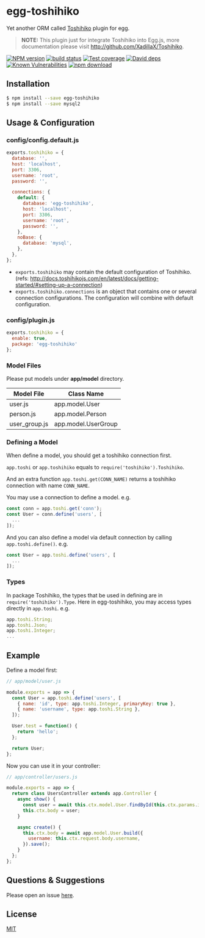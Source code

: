 # egg-toshihiko

Yet another ORM called [Toshihiko](https://github.com/XadillaX/Toshihiko) plugin for egg.

> **NOTE:** This plugin just for integrate Toshihiko into Egg.js, more documentation please visit http://github.com/XadillaX/Toshihiko.

[![NPM version][npm-image]][npm-url]
[![build status][travis-image]][travis-url]
[![Test coverage][codecov-image]][codecov-url]
[![David deps][david-image]][david-url]
[![Known Vulnerabilities][snyk-image]][snyk-url]
[![npm download][download-image]][download-url]

[npm-image]: https://img.shields.io/npm/v/egg-toshihiko.svg?style=flat-square
[npm-url]: https://npmjs.org/package/egg-toshihiko
[travis-image]: https://img.shields.io/travis/eggjs/egg-toshihiko.svg?style=flat-square
[travis-url]: https://travis-ci.org/eggjs/egg-toshihiko
[codecov-image]: https://codecov.io/gh/eggjs/egg-toshihiko/branch/master/graph/badge.svg
[codecov-url]: https://codecov.io/gh/eggjs/egg-toshihiko
[david-image]: https://img.shields.io/david/eggjs/egg-toshihiko.svg?style=flat-square
[david-url]: https://david-dm.org/eggjs/egg-toshihiko
[snyk-image]: https://snyk.io/test/npm/egg-toshihiko/badge.svg?style=flat-square
[snyk-url]: https://snyk.io/test/npm/egg-toshihiko
[download-image]: https://img.shields.io/npm/dm/egg-toshihiko.svg?style=flat-square
[download-url]: https://npmjs.org/package/egg-toshihiko

## Installation

```sh
$ npm install --save egg-toshihiko
$ npm install --save mysql2
```

## Usage & Configuration

### config/config.default.js

```js
exports.toshihiko = {
  database: '',
  host: 'localhost',
  port: 3306,
  username: 'root',
  password: '',

  connections: {
    default: {
      database: 'egg-toshihiko',
      host: 'localhost',
      port: 3306,
      username: 'root',
      password: '',
    },
    noBase: {
      database: 'mysql',
    },
  },
};
```

+ `exports.toshihiko` may contain the default configuration of Toshihiko.
  (refs: http://docs.toshihikojs.com/en/latest/docs/getting-started/#setting-up-a-connection)
+ `exports.toshihiko.connections` is an object that contains one or several
  connection configurations. The configuration will combine with default
  configuration.

### config/plugin.js

```js
exports.toshihiko = {
  enable: true,
  package: 'egg-toshihiko'
};
```

### Model Files

Please put models under **app/model** directory.

| Model File | Class Name |
|------------|------------|
| user.js    | app.model.User |
| person.js  | app.model.Person |
| user_group.js | app.model.UserGroup |

### Defining a Model

When define a model, you should get a toshihiko connection first.

`app.toshi` or `app.toshihiko` equals to `require('toshihiko').Toshihiko`.

And an extra function `app.toshi.get(CONN_NAME)` returns a toshihiko connection
with name `CONN_NAME`.

You may use a connection to define a model. e.g.

```js
const conn = app.toshi.get('conn');
const User = conn.define('users', [
  ...
]);
```

And you can also define a model via default connection by calling
`app.toshi.define()`. e.g.

```js
const User = app.toshi.define('users', [
  ...
]);
```

### Types

In package Toshihiko, the types that be used in defining are in
`require('toshihiko').Type`. Here in egg-toshihiko, you may access types
directly in `app.toshi`. e.g.

```js
app.toshi.String;
app.toshi.Json;
app.toshi.Integer;
...
```

## Example

Define a model first:

```js
// app/model/user.js

module.exports = app => {
  const User = app.toshi.define('users', [
    { name: 'id', type: app.toshi.Integer, primaryKey: true },
    { name: 'username', type: app.toshi.String },
  ]);

  User.test = function() {
    return 'hello';
  };

  return User;
};
```

Now you can use it in your controller:

```js
// app/controller/users.js

module.exports = app => {
  return class UsersController extends app.Controller {
    async show() {
      const user = await this.ctx.model.User.findById(this.ctx.params.id);
      this.ctx.body = user;
    }

    async create() {
      this.ctx.body = await app.model.User.build({
        username: this.ctx.request.body.username,
      }).save();
    }
  };
};
```

## Questions & Suggestions

Please open an issue [here](https://github.com/eggjs/egg/issues).

## License

[MIT](LICENSE)
